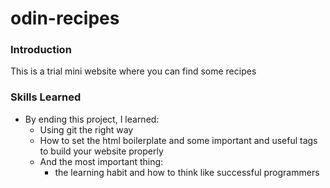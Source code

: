# odin-recipes

### Introduction
This is a trial mini website where you can find some recipes
### Skills Learned
- By ending this project, I learned: 
    - Using git the right way
    - How to set the html boilerplate and some important and useful tags to build your website properly
    - And the most important thing: 
        - the learning habit and how to think like successful programmers
